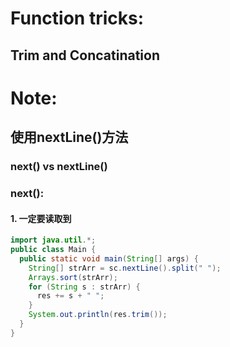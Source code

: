 Function tricks:
================
Trim and Concatination
----------------------
# Note: 
## 使用nextLine()方法
### next() vs nextLine()
### next():
#### 1. 一定要读取到
``` Java
import java.util.*;
public class Main {
  public static void main(String[] args) {
    String[] strArr = sc.nextLine().split(" ");
    Arrays.sort(strArr);
    for (String s : strArr) {
      res += s + " ";
    }
    System.out.println(res.trim());
  }  
}
```

